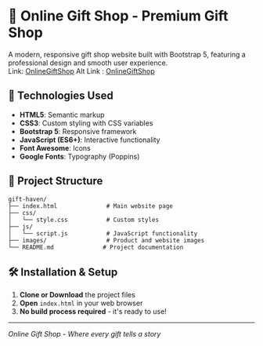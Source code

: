 # 🎁 Online Gift Shop - Premium Gift Shop


A modern, responsive gift shop website built with Bootstrap 5, featuring a professional design and smooth user experience.</br>
Link: [OnlineGiftShop](https://onlinegiftshop.netlify.app/)
Alt Link : [OnlineGiftShop](https://akshay7311.github.io/Online-Gift-Shop/)

## 🚀 Technologies Used

- **HTML5**: Semantic markup
- **CSS3**: Custom styling with CSS variables
- **Bootstrap 5**: Responsive framework
- **JavaScript (ES6+)**: Interactive functionality
- **Font Awesome**: Icons
- **Google Fonts**: Typography (Poppins)

## 📁 Project Structure

```
gift-haven/
├── index.html              # Main website page
├── css/
│   └── style.css           # Custom styles
├── js/
│   └── script.js           # JavaScript functionality
├── images/                 # Product and website images
└── README.md              # Project documentation
```


## 🛠️ Installation & Setup

1. **Clone or Download** the project files
2. **Open** `index.html` in your web browser
3. **No build process required** - it's ready to use!

---

*Online Gift Shop - Where every gift tells a story*
